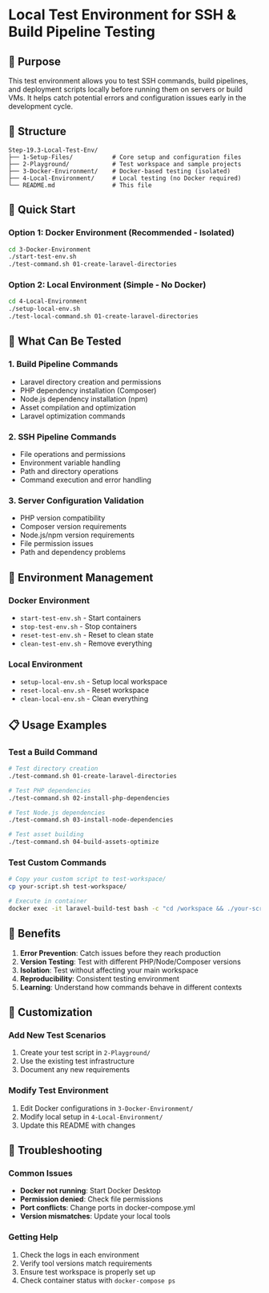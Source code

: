 # Local Test Environment for SSH & Build Pipeline Testing

## 🎯 Purpose
This test environment allows you to test SSH commands, build pipelines, and deployment scripts locally before running them on servers or build VMs. It helps catch potential errors and configuration issues early in the development cycle.

## 📁 Structure
```
Step-19.3-Local-Test-Env/
├── 1-Setup-Files/           # Core setup and configuration files
├── 2-Playground/            # Test workspace and sample projects
├── 3-Docker-Environment/    # Docker-based testing (isolated)
├── 4-Local-Environment/     # Local testing (no Docker required)
└── README.md                # This file
```

## 🚀 Quick Start

### Option 1: Docker Environment (Recommended - Isolated)
```bash
cd 3-Docker-Environment
./start-test-env.sh
./test-command.sh 01-create-laravel-directories
```

### Option 2: Local Environment (Simple - No Docker)
```bash
cd 4-Local-Environment
./setup-local-env.sh
./test-local-command.sh 01-create-laravel-directories
```

## 🧪 What Can Be Tested

### 1. Build Pipeline Commands
- Laravel directory creation and permissions
- PHP dependency installation (Composer)
- Node.js dependency installation (npm)
- Asset compilation and optimization
- Laravel optimization commands

### 2. SSH Pipeline Commands
- File operations and permissions
- Environment variable handling
- Path and directory operations
- Command execution and error handling

### 3. Server Configuration Validation
- PHP version compatibility
- Composer version requirements
- Node.js/npm version requirements
- File permission issues
- Path and dependency problems

## 🔄 Environment Management

### Docker Environment
- `start-test-env.sh` - Start containers
- `stop-test-env.sh` - Stop containers
- `reset-test-env.sh` - Reset to clean state
- `clean-test-env.sh` - Remove everything

### Local Environment
- `setup-local-env.sh` - Setup local workspace
- `reset-local-env.sh` - Reset workspace
- `clean-local-env.sh` - Clean everything

## 📋 Usage Examples

### Test a Build Command
```bash
# Test directory creation
./test-command.sh 01-create-laravel-directories

# Test PHP dependencies
./test-command.sh 02-install-php-dependencies

# Test Node.js dependencies
./test-command.sh 03-install-node-dependencies

# Test asset building
./test-command.sh 04-build-assets-optimize
```

### Test Custom Commands
```bash
# Copy your custom script to test-workspace/
cp your-script.sh test-workspace/

# Execute in container
docker exec -it laravel-build-test bash -c "cd /workspace && ./your-script.sh"
```

## 🎯 Benefits

1. **Error Prevention**: Catch issues before they reach production
2. **Version Testing**: Test with different PHP/Node/Composer versions
3. **Isolation**: Test without affecting your main workspace
4. **Reproducibility**: Consistent testing environment
5. **Learning**: Understand how commands behave in different contexts

## 🔧 Customization

### Add New Test Scenarios
1. Create your test script in `2-Playground/`
2. Use the existing test infrastructure
3. Document any new requirements

### Modify Test Environment
1. Edit Docker configurations in `3-Docker-Environment/`
2. Modify local setup in `4-Local-Environment/`
3. Update this README with changes

## 🚨 Troubleshooting

### Common Issues
- **Docker not running**: Start Docker Desktop
- **Permission denied**: Check file permissions
- **Port conflicts**: Change ports in docker-compose.yml
- **Version mismatches**: Update your local tools

### Getting Help
1. Check the logs in each environment
2. Verify tool versions match requirements
3. Ensure test workspace is properly set up
4. Check container status with `docker-compose ps`
